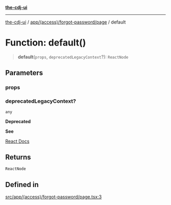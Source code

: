 [**the-cdj-ui**](../../../../../README.md)

***

[the-cdj-ui](../../../../../README.md) / [app/(access)/forgot-password/page](../README.md) / default

# Function: default()

> **default**(`props`, `deprecatedLegacyContext`?): `ReactNode`

## Parameters

### props

### deprecatedLegacyContext?

`any`

**Deprecated**

**See**

[React Docs](https://legacy.reactjs.org/docs/legacy-context.html#referencing-context-in-lifecycle-methods)

## Returns

`ReactNode`

## Defined in

[src/app/(access)/forgot-password/page.tsx:3](https://github.com/hiyaryan/the-cdj-ui/blob/66083ffd99c70e3de7b7a7a2d26584eb05be11c4/src/app/(access)/forgot-password/page.tsx#L3)
